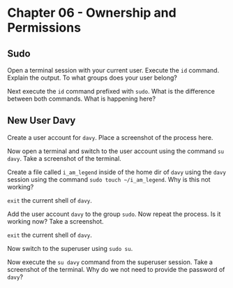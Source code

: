# Chapter 06 - Ownership and Permissions

## Sudo

Open a terminal session with your current user. Execute the `id` command. Explain the output. To what groups does your user belong?

Next execute the `id` command prefixed with `sudo`. What is the difference between both commands. What is happening here?

## New User Davy

Create a user account for `davy`. Place a screenshot of the process here.

Now open a terminal and switch to the user account using the command `su davy`. Take a screenshot of the terminal.

Create a file called `i_am_legend` inside of the home dir of `davy` using the `davy` session using the command `sudo touch ~/i_am_legend`. Why is this not working?

`exit` the current shell of `davy`.

Add the user account `davy` to the group `sudo`. Now repeat the process. Is it working now? Take a screenshot.

`exit` the current shell of `davy`.

Now switch to the superuser using `sudo su`.

Now execute the `su davy` command from the superuser session. Take a screenshot of the terminal. Why do we not need to provide the password of `davy`?
